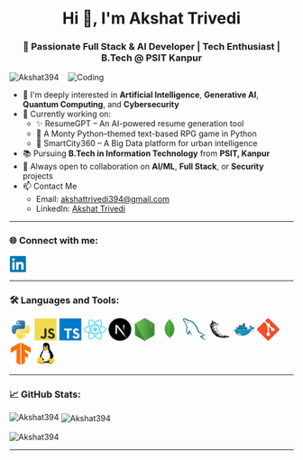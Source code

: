 <h1 align="center">Hi 👋, I'm Akshat Trivedi</h1>
<h3 align="center">🚀 Passionate Full Stack & AI Developer | Tech Enthusiast | B.Tech @ PSIT Kanpur</h3>
<img align="right" alt="Coding" width="400" src="https://cdn.dribbble.com/users/1162077/screenshots/3848914/programmer.gif" />

<p align="left">
  <img src="https://komarev.com/ghpvc/?username=Akshat394&label=Profile%20views&color=0e75b6&style=flat" alt="Akshat394" />
</p>

- 🧠 I'm deeply interested in **Artificial Intelligence**, **Generative AI**, **Quantum Computing**, and **Cybersecurity**  
- 🌱 Currently working on:  
  - ✨ ResumeGPT – An AI-powered resume generation tool  
  - 🧩 A Monty Python–themed text-based RPG game in Python  
  - 🌆 SmartCity360 – A Big Data platform for urban intelligence  
- 📚 Pursuing **B.Tech in Information Technology** from **PSIT, Kanpur**  
- 🤝 Always open to collaboration on **AI/ML**, **Full Stack**, or **Security** projects  
- 📫 Contact Me
  - Email: akshattrivedi394@gmail.com
  - LinkedIn: [Akshat Trivedi](https://www.linkedin.com/in/akshat-trivedi-394/)

---

<h3 align="left">🌐 Connect with me:</h3>
<p align="left">
  <a href="https://www.linkedin.com/in/akshat-trived1/" target="blank">
    <img align="center" src="https://raw.githubusercontent.com/devicons/devicon/master/icons/linkedin/linkedin-original.svg" alt="linkedin" height="30" width="30" />
  </a>
</p>

---

<h3 align="left">🛠️ Languages and Tools:</h3>
<p align="left">
  <img src="https://raw.githubusercontent.com/devicons/devicon/master/icons/python/python-original.svg" alt="Python" width="40" height="40"/>
  <img src="https://raw.githubusercontent.com/devicons/devicon/master/icons/javascript/javascript-original.svg" alt="JavaScript" width="40" height="40"/>
  <img src="https://raw.githubusercontent.com/devicons/devicon/master/icons/typescript/typescript-original.svg" alt="TypeScript" width="40" height="40"/>
  <img src="https://raw.githubusercontent.com/devicons/devicon/master/icons/react/react-original.svg" alt="React" width="40" height="40"/>
  <img src="https://raw.githubusercontent.com/devicons/devicon/master/icons/nextjs/nextjs-original.svg" alt="Next.js" width="40" height="40"/>
  <img src="https://raw.githubusercontent.com/devicons/devicon/master/icons/nodejs/nodejs-original.svg" alt="Node.js" width="40" height="40"/>
  <img src="https://raw.githubusercontent.com/devicons/devicon/master/icons/mongodb/mongodb-original.svg" alt="MongoDB" width="40" height="40"/>
  <img src="https://raw.githubusercontent.com/devicons/devicon/master/icons/mysql/mysql-original.svg" alt="MySQL" width="40" height="40"/>
  <img src="https://raw.githubusercontent.com/devicons/devicon/master/icons/flask/flask-original.svg" alt="Flask" width="40" height="40"/>
  <img src="https://raw.githubusercontent.com/devicons/devicon/master/icons/docker/docker-original.svg" alt="Docker" width="40" height="40"/>
  <img src="https://raw.githubusercontent.com/devicons/devicon/master/icons/git/git-original.svg" alt="Git" width="40" height="40"/>
  <img src="https://raw.githubusercontent.com/devicons/devicon/master/icons/tensorflow/tensorflow-original.svg" alt="TensorFlow" width="40" height="40"/>
  <img src="https://raw.githubusercontent.com/devicons/devicon/master/icons/linux/linux-original.svg" alt="Linux" width="40" height="40"/>
</p>

---

<h3 align="left">📈 GitHub Stats:</h3>
<p><img align="left" src="https://github-readme-stats.vercel.app/api/top-langs?username=Akshat394&show_icons=true&locale=en&layout=compact&theme=tokyonight" alt="Akshat394" /></p>

<p>&nbsp;<img align="center" src="https://github-readme-stats.vercel.app/api?username=Akshat394&show_icons=true&locale=en&theme=tokyonight" alt="Akshat394" /></p>

<p><img align="center" src="https://github-readme-streak-stats.herokuapp.com/?user=Akshat394&theme=tokyonight" alt="Akshat394" /></p>

---

<!--
Akshat394/Akshat394 is a ✨ special ✨ repository because its `README.md` appears on your GitHub profile.
You can click the Preview link to take a look at your changes.
--> 